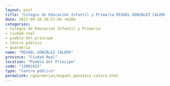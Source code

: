 ```yaml
---
layout: post
title: "Colegio de Educación Infantil y Primaria MIGUEL GONZÁLEZ CALERO"
date: 2017-09-20 20:57:05 +0200
categories:
- Colegio de Educación Infantil y Primaria
- ciudad-real
- puebla-del-principe
- Centro público
- guarderia
name: "MIGUEL GONZÁLEZ CALERO"
province: "Ciudad Real"
location: "Puebla del Principe"
code: "13002423"
type: "Centro público"
permalink: /guarderias/miguel-gonzalez-calero.html
---
```


